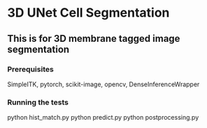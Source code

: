 # 3D UNet Cell Segmentation

## This is for 3D membrane tagged image segmentation

### Prerequisites

SimpleITK, pytorch, scikit-image, opencv, DenseInferenceWrapper

### Running the tests

python hist_match.py
python predict.py
python postprocessing.py

